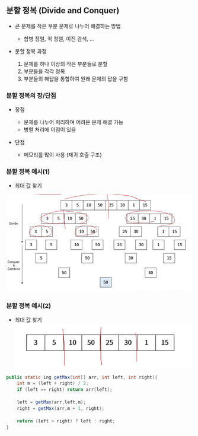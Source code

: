 ## 분할 정복 (Divide and Conquer)

- 큰 문제를 작은 부분 문제로 나누어 해결하는 방법
    - 합병 정렬, 퀵 정렬, 이진 검색, ...

- 분할 정복 과정
    1. 문제를 하나 이상의 작은 부분들로 분할
    2. 부분들을 각각 정복
    3. 부분들의 해답을 통합하여 원래 문제의 답을 구함

### 분할 정복의 장/단점
- 장점
    - 문제를 나누어 처리하며 어려운 문제 해결 가능
    - 병렬 처리에 이점이 있음

- 단점
    - 메모리를 많이 사용 (재귀 호출 구조)


### 분할 정복 예시(1)
- 최대 값 찾기

![](img/2022-05-23-17-18-50.png)

### 분할 정복 예시(2)
- 최대 값 찾기
![](img/2022-05-23-17-19-08.png)
```java
public static ing getMax(int[] arr, int left, int right){
    int m = (left + right) / 2;
    if (left == right) return arr[left];

    left = getMax(arr,left,m);
    right = getMax(arr,m + 1, right);

    return (left > right) ? left : right;
}
```